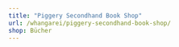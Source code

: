 ```yaml
---
title: "Piggery Secondhand Book Shop"
url: /whangarei/piggery-secondhand-book-shop/
shop: Bücher
---
```

